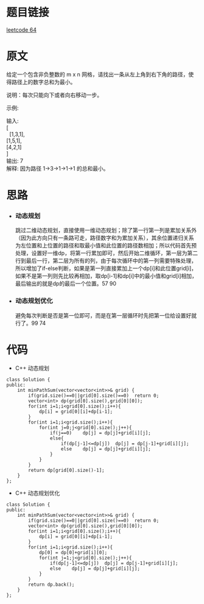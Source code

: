 # 题目链接
[leetcode 64](https://leetcode-cn.com/problems/minimum-path-sum/)

# 原文
给定一个包含非负整数的 m x n 网格，请找出一条从左上角到右下角的路径，使得路径上的数字总和为最小。

说明：每次只能向下或者向右移动一步。

示例:

输入:  
[  
  [1,3,1],  
  [1,5,1],  
  [4,2,1]    
]  
输出: 7  
解释: 因为路径 1→3→1→1→1 的总和最小。

# 思路
- ### **动态规划**
  跳过二维动态规划，直接使用一维动态规划；除了第一行第一列是累加关系外（因为此方向只有一条路可走，路径数字和为累加关系），其余位置递归关系为左位置和上位置的路径和取最小值和此位置的路径数相加；所以代码首先预处理，设置好一维dp，将第一行累加即可，然后开始二维循环，第一层为第二行到最后一行，第二层为所有的列，由于每次循环中的第一列需要特殊处理，所以增加了if-else判断，如果是第一列直接累加上一个dp[i]和此位置grid[i]，如果不是第一列则先比较再相加，取dp[i-1]和dp[i]中的最小值和grid[i]相加，最后输出的就是dp的最后一个位置。57 90
- ### **动态规划优化**
  避免每次判断是否是第一位即可，而是在第一层循环时先把第一位给设置好就行了。99 74

# 代码
- C++ 动态规划
```
class Solution {
public:
    int minPathSum(vector<vector<int>>& grid) {
        if(grid.size()==0||grid[0].size()==0)  return 0;
        vector<int> dp(grid[0].size(),grid[0][0]);
        for(int i=1;i<grid[0].size();i++){
            dp[i] = grid[0][i]+dp[i-1];
        }
        for(int i=1;i<grid.size();i++){
            for(int j=0;j<grid[0].size();j++){
                if(j==0)    dp[j] = dp[j]+grid[i][j];
                else{
                    if(dp[j-1]<=dp[j])  dp[j] = dp[j-1]+grid[i][j];
                    else    dp[j] = dp[j]+grid[i][j];
                }
            }
        }
        return dp[grid[0].size()-1];
    }
};
```
- C++ 动态规划优化
```
class Solution {
public:
    int minPathSum(vector<vector<int>>& grid) {
        if(grid.size()==0||grid[0].size()==0)  return 0;
        vector<int> dp(grid[0].size(),grid[0][0]);
        for(int i=1;i<grid[0].size();i++){
            dp[i] = grid[0][i]+dp[i-1];
        }
        for(int i=1;i<grid.size();i++){
            dp[0] = dp[0]+grid[i][0];
            for(int j=1;j<grid[0].size();j++){
                if(dp[j-1]<=dp[j])  dp[j] = dp[j-1]+grid[i][j];
                else    dp[j] = dp[j]+grid[i][j];
            }
        }
        return dp.back();
    }
};
```